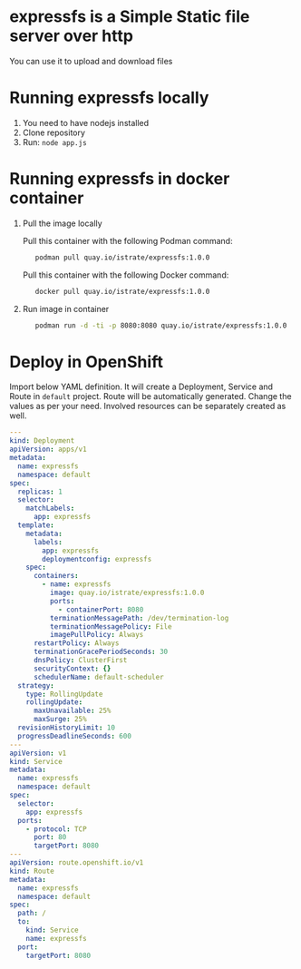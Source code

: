 # expressfs is a Simple Static file server over http
You can use it to upload and download files

# Running expressfs locally 
1. You need to have nodejs installed
2. Clone repository
3. Run: 
    ``node app.js``

# Running expressfs in docker container 

1. Pull the image locally
 
   Pull this container with the following Podman command:
   ```bash
      podman pull quay.io/istrate/expressfs:1.0.0 
   ```
   Pull this container with the following Docker command:
   ```bash
      docker pull quay.io/istrate/expressfs:1.0.0 
   ```
2. Run image in container
   ```bash
      podman run -d -ti -p 8080:8080 quay.io/istrate/expressfs:1.0.0
   ```	 

# Deploy in OpenShift 

Import below YAML definition. It will create a Deployment, Service and Route in `default` project. Route will be automatically generated. Change the values as per your need. Involved resources can be separately created as well. 
```yaml
---
kind: Deployment
apiVersion: apps/v1
metadata:  
  name: expressfs     
  namespace: default  
spec:
  replicas: 1
  selector:
    matchLabels:
      app: expressfs
  template:
    metadata:     
      labels:
        app: expressfs
        deploymentconfig: expressfs
    spec:
      containers:
        - name: expressfs
          image: quay.io/istrate/expressfs:1.0.0
          ports:
            - containerPort: 8080
          terminationMessagePath: /dev/termination-log
          terminationMessagePolicy: File
          imagePullPolicy: Always
      restartPolicy: Always
      terminationGracePeriodSeconds: 30
      dnsPolicy: ClusterFirst
      securityContext: {}
      schedulerName: default-scheduler
  strategy:
    type: RollingUpdate
    rollingUpdate:
      maxUnavailable: 25%
      maxSurge: 25%
  revisionHistoryLimit: 10
  progressDeadlineSeconds: 600
---
apiVersion: v1
kind: Service
metadata:
  name: expressfs
  namespace: default
spec:
  selector:
    app: expressfs
  ports:
    - protocol: TCP
      port: 80
      targetPort: 8080
---
apiVersion: route.openshift.io/v1
kind: Route
metadata:
  name: expressfs
  namespace: default
spec:
  path: /
  to:
    kind: Service
    name: expressfs
  port:
    targetPort: 8080
```
